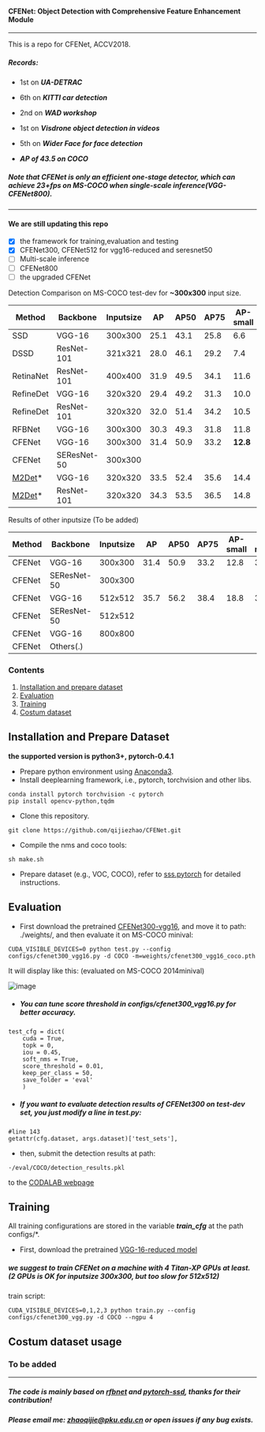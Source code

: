 #### CFENet: Object Detection with Comprehensive Feature Enhancement Module

--------

This is a repo for CFENet, ACCV2018.

##### Records:

- 1st on ***UA-DETRAC***

- 6th on ***KITTI car detection***

- 2nd on ***WAD workshop***

- 1st on ***Visdrone object detection in videos***

- 5th on ***Wider Face for face detection***
- ***AP of 43.5 on COCO***

##### Note that CFENet is only an efficient one-stage detector, which can achieve 23+fps on MS-COCO when single-scale inference(VGG-CFENet800).

--------

#### We are still updating this repo 
- [x] the framework for training,evaluation and testing
- [x] CFENet300, CFENet512 for vgg16-reduced and seresnet50
- [ ] Multi-scale inference
- [ ] CFENet800
- [ ] the upgraded CFENet

Detection Comparison on MS-COCO test-dev for **~300x300** input size.

Method | Backbone | Inputsize | AP | AP50 | AP75 |AP-small|AP-medium|AP-large
---|---|---|---|---|---|---|---|---
SSD|VGG-16|300x300|25.1|43.1|25.8|6.6|25.9|41.4
DSSD | ResNet-101|321x321|28.0|46.1|29.2|7.4|28.1|47.6
RetinaNet | ResNet-101|400x400|31.9|49.5|34.1|11.6|35.8|49.5
RefineDet | VGG-16| 320x320|29.4|49.2|31.3|10.0|32.0|44.4
RefineDet | ResNet-101|320x320|32.0|51.4|34.2|10.5|34.7|50.4
RFBNet| VGG-16|300x300|30.3|49.3|31.8|11.8|31.9|45.9
CFENet | VGG-16|300x300|31.4|50.9|33.2|**12.8**|33.2|46.7
CFENet | SEResNet-50|300x300
[M2Det](https://github.com/qijiezhao/M2Det)* | VGG-16| 320x320|33.5|52.4|35.6|14.4|37.6|47.6
[M2Det](https://github.com/qijiezhao/M2Det)* | ResNet-101| 320x320|34.3|53.5|36.5|14.8|38.8|47.9



Results of other inputsize (To be added)

Method | Backbone | Inputsize | AP | AP50 | AP75 |AP-small|AP-medium|AP-large
---|---|---|---|---|---|---|---|---
CFENet | VGG-16|300x300|31.4|50.9|33.2|12.8|33.2|46.7
CFENet | SEResNet-50|300x300|
CFENet | VGG-16 |512x512|35.7|56.2|38.4|18.8|38.8|49.0
CFENet |SEResNet-50| 512x512|
CFENet | VGG-16 |800x800|
CFENet | Others(.)|


### Contents
1. [Installation and prepare dataset](#installation)
2. [Evaluation](#evaluation)
3. [Training](#training)
4. [Costum dataset](#costum)


## Installation and Prepare Dataset
**the supported version is python3+, pytorch-0.4.1**
- Prepare python environment using [Anaconda3](https://www.anaconda.com/download/).
- Install deeplearning framework, i.e., pytorch, torchvision and other libs.

```Shell
conda install pytorch torchvision -c pytorch
pip install opencv-python,tqdm
```
- Clone this repository.
```Shell
git clone https://github.com/qijiezhao/CFENet.git
```
- Compile the nms and coco tools:

```Shell
sh make.sh
```

- Prepare dataset (e.g., VOC, COCO), refer to [sss.pytorch](https://github.com/amdegroot/ssd.pytorch) for detailed instructions.

## Evaluation 
- First download the pretrained [CFENet300-vgg16](https://pan.baidu.com/s/1CxIAbZox-FvcClrKEgO1lA), and move it to path: ./weights/, and then evaluate it on MS-COCO minival:
```Shell
CUDA_VISIBLE_DEVICES=0 python test.py --config configs/cfenet300_vgg16.py -d COCO -m=weights/cfenet300_vgg16_coco.pth
```
It will display like this: (evaluated on MS-COCO 2014minival)

![image](imgs/cfenet300_vgg.png)

- ##### You can tune score threshold in configs/cfenet300_vgg16.py for better accuracy.
```Shell
test_cfg = dict(
    cuda = True,
    topk = 0,
    iou = 0.45,
    soft_nms = True,
    score_threshold = 0.01,
    keep_per_class = 50,
    save_folder = 'eval'
    )

```
- ##### If you want to evaluate detection results of CFENet300 on test-dev set, you just modify a line in test.py:
```Shell
#line 143
getattr(cfg.dataset, args.dataset)['test_sets'],

```
- then, submit the detection results at path:
```Shell
·/eval/COCO/detection_results.pkl
```
to the [CODALAB webpage](https://competitions.codalab.org/competitions/5181#participate)

## Training

All training configurations are stored in the variable ***train_cfg*** at the path configs/*.
- First, download the pretrained [VGG-16-reduced model](https://pan.baidu.com/s/1PqzTrfilA-V4Bjb7yRA1Cg)
##### we suggest to train CFENet on a machine with 4 Titan-XP GPUs at least. (2 GPUs is OK for inputsize 300x300, but too slow for 512x512)

train script:

```Shell
CUDA_VISIBLE_DEVICES=0,1,2,3 python train.py --config configs/cfenet300_vgg.py -d COCO --ngpu 4
```

## Costum dataset usage
### To be added


-----

##### The code is mainly based on [rfbnet](https://github.com/ruinmessi/RFBNet) and [pytorch-ssd](https://github.com/qijiezhao/pytorch-ssd), thanks for their contribution!

##### Please email me: zhaoqijie@pku.edu.cn or open issues if any bug exists.
